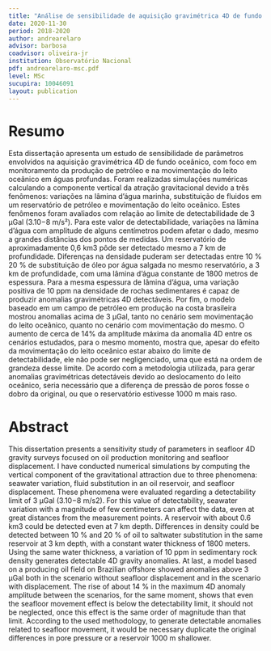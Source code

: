 ```yaml
---
title: "Análise de sensibilidade de aquisição gravimétrica 4D de fundo oceânico"
date: 2020-11-30
period: 2018-2020
author: andrearelaro
advisor: barbosa
coadvisor: oliveira-jr
institution: Observatório Nacional
pdf: andrearelaro-msc.pdf
level: MSc
sucupira: 10046091
layout: publication
---
```


# Resumo

Esta dissertação apresenta um estudo de sensibilidade de parâmetros envolvidos
na aquisição gravimétrica 4D de fundo oceânico, com foco em monitoramento da
produção de petróleo e na movimentação do leito oceânico em águas profundas.
Foram realizadas simulações numéricas calculando a componente vertical da
atração gravitacional devido a três fenômenos: variações na lâmina d’água
marinha, substituição de fluidos em um reservatório de petróleo e movimentação
do leito oceânico. Estes fenômenos foram avaliados com relação ao limite de
detectabilidade de 3 μGal (3.10−8 m/s²). Para este valor de detectabilidade,
variações na lâmina d’água com amplitude de alguns centímetros podem afetar o
dado, mesmo a grandes distâncias dos pontos de medidas. Um reservatório de
aproximadamente 0,6 km3 pôde ser detectado mesmo a 7 km de profundidade.
Diferenças na densidade puderam ser detectadas entre 10 % 20 % de substituição
de óleo por água salgada no mesmo reservatório, a 3 km de profundidade, com uma
lâmina d’água constante de 1800 metros de espessura. Para a mesma espessura de
lâmina d’água, uma variação positiva de 10 ppm na densidade de rochas
sedimentares é capaz de produzir anomalias gravimétricas 4D detectáveis. Por
fim, o modelo baseado em um campo de petróleo em produção na costa brasileira
mostrou anomalias acima de 3 μGal, tanto no cenário sem movimentação do leito
oceânico, quanto no cenário com movimentação do mesmo. O aumento de cerca de
14% da amplitude máxima da anomalia 4D entre os cenários estudados, para o
mesmo momento, mostra que, apesar do efeito da movimentação do leito oceânico
estar abaixo do limite de detectabilidade, ele não pode ser negligenciado, uma
que está na ordem de grandeza desse limite. De acordo com a metodologia
utilizada, para gerar anomalias gravimétricas detectáveis devido ao
deslocamento do leito oceânico, seria necessário que a diferença de pressão de
poros fosse o dobro da original, ou que o reservatório estivesse 1000 m mais
raso.

# Abstract

This dissertation presents a sensitivity study of parameters in seafloor 4D
gravity surveys focused on oil production monitoring and seafloor displacement.
I have conducted numerical simulations by computing the vertical component of
the gravitational attraction due to three phenomena: seawater variation, fluid
substitution in an oil reservoir, and seafloor displacement. These phenomena
were evaluated regarding a detectability limit of 3 μGal (3.10−8 m/s2). For
this value of detectability, seawater variation with a magnitude of few
centimeters can affect the data, even at great distances from the measurement
points. A reservoir with about 0.6 km3 could be detected even at 7 km depth.
Differences in density could be detected between 10 % and 20 % of oil to
saltwater substitution in the same reservoir at 3 km depth, with a constant
water thickness of 1800 meters. Using the same water thickness, a variation of
10 ppm in sedimentary rock density generates detectable 4D gravity anomalies.
At last, a model based on a producing oil field on Brazilian offshore showed
anomalies above 3 μGal both in the scenario without seafloor displacement and
in the scenario with displacement. The rise of about 14 % in the maximum 4D
anomaly amplitude between the scenarios, for the same moment, shows that even
the seafloor movement effect is below the detectability limit, it should not be
neglected, once this effect is the same order of magnitude than that limit.
According to the used methodology, to generate detectable anomalies related to
seafloor movement, it would be necessary duplicate the original differences in
pore pressure or a reservoir 1000 m shallower.
